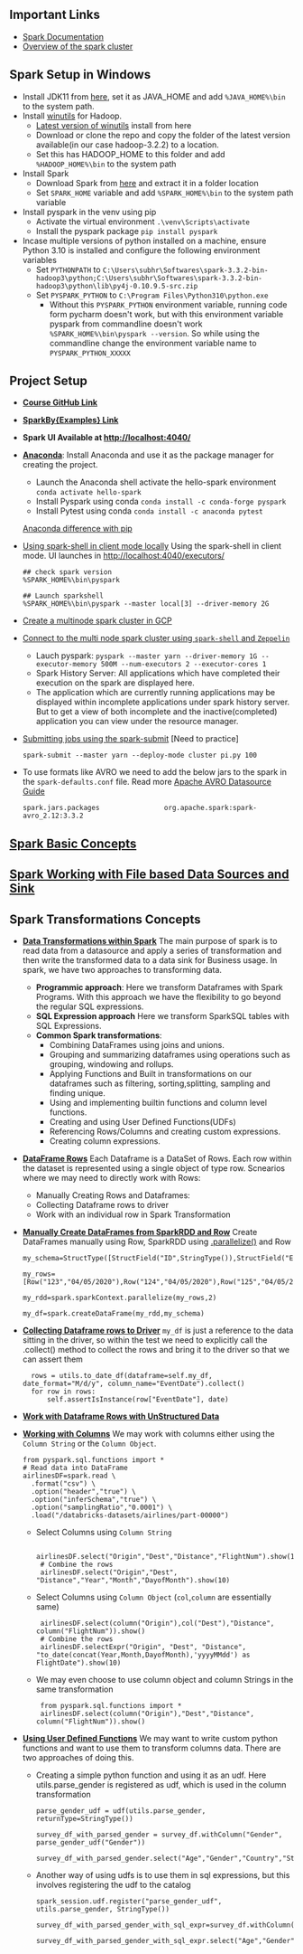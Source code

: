 ## Important Links
* [Spark Documentation](https://spark.apache.org/docs/latest/index.html)
* [Overview of the spark cluster](https://spark.apache.org/docs/latest/cluster-overview.html)

## Spark Setup in Windows

* Install JDK11 from [here](https://jdk.java.net/archive/), set it as JAVA_HOME and add `%JAVA_HOME%\bin` to the system path.
* Install [winutils](https://github.com/steveloughran/winutils) for Hadoop. 
  * [Latest version of winutils]((https://github.com/cdarlint/winutils)) install from here 
  * Download or clone the repo and copy the folder of the latest version available(in our case hadoop-3.2.2) to a location.
  * Set this has HADOOP_HOME to this folder and add `%HADOOP_HOME%\bin` to the system path
* Install Spark 
  * Download Spark from [here](https://spark.apache.org/downloads.html) and extract it in a folder location
  * Set `SPARK_HOME` variable and add `%SPARK_HOME%\bin` to the system path variable
* Install pyspark in the venv using pip
  * Activate the virtual environment `.\venv\Scripts\activate`
  * Install the pyspark package `pip install pyspark`
* Incase multiple versions of python installed on a machine, ensure Python 3.10 is installed and configure the following environment variables
  * Set `PYTHONPATH` to `C:\Users\subhr\Softwares\spark-3.3.2-bin-hadoop3\python;C:\Users\subhr\Softwares\spark-3.3.2-bin-hadoop3\python\lib\py4j-0.10.9.5-src.zip`
  * Set `PYSPARK_PYTHON` to `C:\Program Files\Python310\python.exe` 
    * Without this `PYSPARK_PYTHON` environment variable, running code form pycharm doesn't work, but with this environment variable pyspark from commandline doesn't work `%SPARK_HOME%\bin\pyspark --version`. So while using the commandline change the environment variable name to `PYSPARK_PYTHON_XXXXX`

## Project Setup 


* [**Course GitHub Link**](https://github.com/LearningJournal/Spark-Programming-In-Python/tree/master/01-HelloSpark)
* [**SparkBy{Examples} Link**](https://sparkbyexamples.com/spark/how-to-create-an-rdd-using-parallelize/)
* **Spark UI Available at [http://localhost:4040/](http://localhost:4040/)**

* [**Anaconda**](https://www.youtube.com/watch?v=MUZtVEDKXsk&t=625s&ab_channel=PythonSimplified): Install Anaconda and use it as the package manager for creating the project. 
  * Launch the Anaconda shell activate the hello-spark environment `conda activate hello-spark` 
  * Install Pyspark using conda `conda install -c conda-forge pyspark`
  * Install Pytest using conda `conda install -c anaconda pytest`
  
  [Anaconda difference with pip](https://www.reddit.com/r/Python/comments/w564g0/can_anyone_explain_the_differences_of_conda_vs_pip/)

* [Using spark-shell in client mode locally](https://capgemini.udemy.com/course/apache-spark-programming-in-python-for-beginners/learn/lecture/20162098#overview) Using the spark-shell in client mode. UI launches in [http://localhost:4040/executors/](http://localhost:4040/executors/) 

      ## check spark version
      %SPARK_HOME%\bin\pyspark
      
      ## Launch sparkshell
      %SPARK_HOME%\bin\pyspark --master local[3] --driver-memory 2G

*  [Create a multinode spark cluster in GCP](https://capgemini.udemy.com/course/apache-spark-programming-in-python-for-beginners/learn/lecture/20218636#overview)
* [Connect to the multi node spark cluster using `spark-shell` and `Zeppelin`](https://capgemini.udemy.com/course/apache-spark-programming-in-python-for-beginners/learn/lecture/20162104#overview) 
  * Lauch pyspark: `pyspark --master yarn --driver-memory 1G --executor-memory 500M --num-executors 2 --executor-cores 1` 
  * Spark History Server: All applications which have completed their execution on the spark are displayed here.
  * The application which are currently running applications may be displayed within incomplete applications under spark history server. But to get a view of both incomplete and the inactive(completed) application you can view under the resource manager.
* [Submitting jobs using the spark-submit](https://capgemini.udemy.com/course/apache-spark-programming-in-python-for-beginners/learn/lecture/20162116#overview) [Need to practice]
  
      spark-submit --master yarn --deploy-mode cluster pi.py 100


* To use formats like AVRO we need to add the below jars to the spark in the `spark-defaults.conf` file. Read more [Apache AVRO Datasource Guide](https://spark.apache.org/docs/latest/sql-data-sources-avro.html)

      spark.jars.packages                org.apache.spark:spark-avro_2.12:3.3.2

## [Spark Basic Concepts](Readme_spark_basics.md) 

## [Spark Working with File based Data Sources and Sink](Readme_spark_read_write.md)

## Spark Transformations Concepts

* [**Data Transformations within Spark**](https://www.udemy.com/course/apache-spark-programming-in-python-for-beginners/learn/lecture/20495288#overview) The main purpose of spark is to read data from a datasource and apply a series of transformation and then write the transformed data to a data sink for Business usage. In spark, we have two approaches to transforming data.   
  * **Programmic approach**: Here we transform Dataframes with Spark Programs. With this approach we have the flexibility to go beyond the regular SQL expressions.
  * **SQL Expression approach** Here we transform SparkSQL tables with SQL Expressions.
  * **Common Spark transformations**:
    * Combining DataFrames using joins and unions.
    * Grouping and summarizing dataframes using operations such as grouping, windowing and rollups.
    * Applying Functions and Built in transformations on our dataframes such as filtering, sorting,splitting, sampling and finding unique.
    * Using and implementing builtin functions and column level functions.
    * Creating and using User Defined Functions(UDFs)
    * Referencing Rows/Columns and creating custom expressions.
    * Creating column expressions.
* [**DataFrame Rows**](https://www.udemy.com/course/apache-spark-programming-in-python-for-beginners/learn/lecture/20495330#overview) Each Dataframe is a DataSet of Rows. Each row within the dataset is represented using a single object of type row. Scnearios where we may need to directly work with Rows:
   * Manually Creating Rows and Dataframes:
   * Collecting Dataframe rows to driver
   * Work with an individual row in Spark Transformation
* [**Manually Create DataFrames from SparkRDD and Row**](https://www.udemy.com/course/apache-spark-programming-in-python-for-beginners/learn/lecture/20554784#overview) Create DataFrames manually using Row, SparkRDD using [.parallelize()](https://sparkbyexamples.com/spark/how-to-create-an-rdd-using-parallelize/) and Row

      my_schema=StructType([StructField("ID",StringType()),StructField("EventDate",StringType())])
        
      my_rows=[Row("123","04/05/2020"),Row("124","04/05/2020"),Row("125","04/05/2020"),Row("126","04/05/2020")]
        
      my_rdd=spark.sparkContext.parallelize(my_rows,2)
  
      my_df=spark.createDataFrame(my_rdd,my_schema)

* [**Collecting Dataframe rows to Driver**](https://www.udemy.com/course/apache-spark-programming-in-python-for-beginners/learn/lecture/20554784#overview) `my_df` is just a reference to the data sitting in the driver, so within the test we need to explicitly call the .collect() method to collect the rows and bring it to the driver so that we can assert them
        
        rows = utils.to_date_df(dataframe=self.my_df, date_format="M/d/y", column_name="EventDate").collect()
        for row in rows:
            self.assertIsInstance(row["EventDate"], date) 

* [**Work with Dataframe Rows with UnStructured Data**](https://www.udemy.com/course/apache-spark-programming-in-python-for-beginners/learn/lecture/20585510#overview)

* [**Working with Columns**](https://www.udemy.com/course/apache-spark-programming-in-python-for-beginners/learn/lecture/20601288#questions/14666548) We may work with columns either using the `Column String` or the `Column Object`.

      from pyspark.sql.functions import *
      # Read data into DataFrame 
      airlinesDF=spark.read \
        .format("csv") \
        .option("header","true") \
        .option("inferSchema","true") \
        .option("samplingRatio","0.0001") \
        .load("/databricks-datasets/airlines/part-00000")
      
  * Select Columns using `Column String`
      
         airlinesDF.select("Origin","Dest","Distance","FlightNum").show(10)
         # Combine the rows
         airlinesDF.select("Origin","Dest", "Distance","Year","Month","DayofMonth").show(10)

  * Select Columns using `Column Object` (`col`,`column` are essentially same)

         airlinesDF.select(column("Origin"),col("Dest"),"Distance", column("FlightNum")).show()
         # Combine the rows
         airlinesDF.selectExpr("Origin", "Dest", "Distance", "to_date(concat(Year,Month,DayofMonth),'yyyyMMdd') as FlightDate").show(10)
  
  * We may even choose to use column object and column Strings in the same transformation

         from pyspark.sql.functions import *
         airlinesDF.select(column("Origin"),"Dest","Distance", column("FlightNum")).show()
* [**Using User Defined Functions**](https://www.udemy.com/course/apache-spark-programming-in-python-for-beginners/learn/lecture/20655744#questions/14666548) We may want to write custom python functions and want to use them to transform columns data. There are two approaches of doing this.
  * Creating a simple python function and using it as an udf. Here utils.parse_gender is registered as udf, which is used in the column transformation

        parse_gender_udf = udf(utils.parse_gender, returnType=StringType())
  
        survey_df_with_parsed_gender = survey_df.withColumn("Gender", parse_gender_udf("Gender"))
  
        survey_df_with_parsed_gender.select("Age","Gender","Country","State").show(n=5)

  * Another way of using udfs is to use them in sql expressions, but this involves registering the udf to the catalog

        spark_session.udf.register("parse_gender_udf", utils.parse_gender, StringType())
  
        survey_df_with_parsed_gender_with_sql_expr=survey_df.withColumn("Gender",expr("parse_gender_udf(Gender)"))
  
        survey_df_with_parsed_gender_with_sql_expr.select("Age","Gender","Country","State").show(n=5)